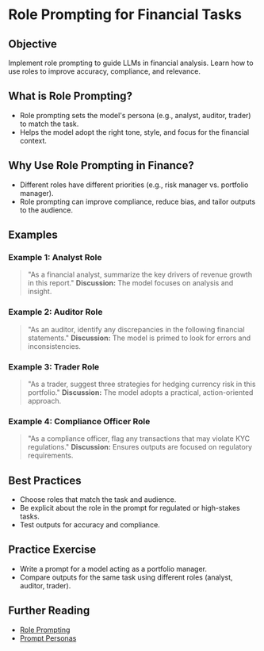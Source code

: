 # Role Prompting for Financial Tasks

## Objective
Implement role prompting to guide LLMs in financial analysis. Learn how to use roles to improve accuracy, compliance, and relevance.

## What is Role Prompting?
- Role prompting sets the model's persona (e.g., analyst, auditor, trader) to match the task.
- Helps the model adopt the right tone, style, and focus for the financial context.

## Why Use Role Prompting in Finance?
- Different roles have different priorities (e.g., risk manager vs. portfolio manager).
- Role prompting can improve compliance, reduce bias, and tailor outputs to the audience.

## Examples
### Example 1: Analyst Role
> "As a financial analyst, summarize the key drivers of revenue growth in this report."
**Discussion:** The model focuses on analysis and insight.

### Example 2: Auditor Role
> "As an auditor, identify any discrepancies in the following financial statements."
**Discussion:** The model is primed to look for errors and inconsistencies.

### Example 3: Trader Role
> "As a trader, suggest three strategies for hedging currency risk in this portfolio."
**Discussion:** The model adopts a practical, action-oriented approach.

### Example 4: Compliance Officer Role
> "As a compliance officer, flag any transactions that may violate KYC regulations."
**Discussion:** Ensures outputs are focused on regulatory requirements.

## Best Practices
- Choose roles that match the task and audience.
- Be explicit about the role in the prompt for regulated or high-stakes tasks.
- Test outputs for accuracy and compliance.

## Practice Exercise
- Write a prompt for a model acting as a portfolio manager.
- Compare outputs for the same task using different roles (analyst, auditor, trader).

## Further Reading
- [Role Prompting](https://www.promptingguide.ai/techniques/role)
- [Prompt Personas](https://platform.openai.com/docs/guides/gpt/prompting-personas)
